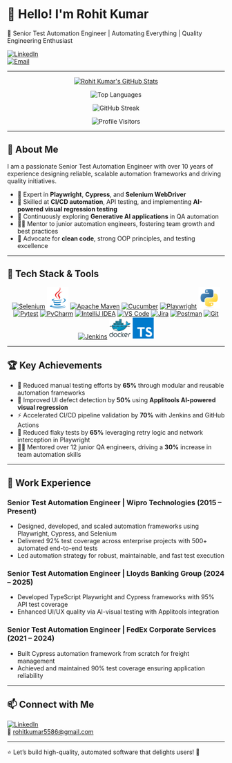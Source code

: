 # 👋 Hello! I'm Rohit Kumar

🚀 Senior Test Automation Engineer | Automating Everything | Quality Engineering Enthusiast  

[![LinkedIn](https://img.shields.io/badge/LinkedIn-Rohit%20Kumar-blue?style=flat-square&logo=linkedin&logoColor=white)](https://www.linkedin.com/in/rohit-kumar-engineer/)  
[![Email](https://img.shields.io/badge/Email-rohitkumar5586@gmail.com-c14438?style=flat-square&logo=gmail&logoColor=white)](mailto:rohitkumar5586@gmail.com)

---

<p align="center">
  <a href="https://github.com/ROHITKUMAR59">
    <img src="https://github-readme-stats.vercel.app/api?username=ROHITKUMAR59&show_icons=true&count_private=true&theme=radical" alt="Rohit Kumar's GitHub Stats" />
  </a>
</p>

<p align="center">
  <img src="https://github-readme-stats.vercel.app/api/top-langs/?username=ROHITKUMAR59&layout=compact&theme=radical" alt="Top Languages" />
</p>

<p align="center">
  <img src="https://github-readme-streak-stats.herokuapp.com/?user=ROHITKUMAR59&theme=radical" alt="GitHub Streak" />
</p>

<p align="center">
  <img src="https://visitor-badge.laobi.icu/badge?page_id=ROHITKUMAR59" alt="Profile Visitors" />
</p>

---

## 💼 About Me

I am a passionate Senior Test Automation Engineer with over 10 years of experience designing reliable, scalable automation frameworks and driving quality initiatives.

- 🎯 Expert in **Playwright**, **Cypress**, and **Selenium WebDriver**  
- 🤖 Skilled at **CI/CD automation**, API testing, and implementing **AI-powered visual regression testing**  
- 🌱 Continuously exploring **Generative AI applications** in QA automation  
- 🧑‍🏫 Mentor to junior automation engineers, fostering team growth and best practices  
- 💎 Advocate for **clean code**, strong OOP principles, and testing excellence  

---

## 🔧 Tech Stack & Tools

<p align="center">
  <a href="https://www.selenium.dev" target="_blank" rel="noopener"><img src="https://avatars.githubusercontent.com/u/983927?s=200&v=4" alt="Selenium" width="50" height="50" /></a>
  <a href="https://www.java.com" target="_blank" rel="noopener"><img src="https://raw.githubusercontent.com/devicons/devicon/master/icons/java/java-original.svg" alt="Java" width="50" height="50" /></a>
  <a href="https://maven.apache.org/" target="_blank" rel="noopener"><img src="https://upload.wikimedia.org/wikipedia/commons/5/52/Apache_Maven_logo.svg" alt="Apache Maven" width="80" height="40" /></a>
  <a href="https://cucumber.io/" target="_blank" rel="noopener"><img src="https://cdn.worldvectorlogo.com/logos/cucumber.svg" alt="Cucumber" width="50" height="50" /></a>
  <a href="https://playwright.dev/" target="_blank" rel="noopener"><img src="https://playwright.dev/img/playwright-logo.svg" alt="Playwright" width="50" height="50" /></a>
  <a href="https://www.python.org/" target="_blank" rel="noopener"><img src="https://raw.githubusercontent.com/devicons/devicon/master/icons/python/python-original.svg" alt="Python" width="50" height="50" /></a>
  <a href="https://docs.pytest.org/" target="_blank" rel="noopener"><img src="https://docs.pytest.org/en/7.1.x/_static/pytest_logo_curves.svg" alt="Pytest" width="50" height="50" /></a>
  <a href="https://www.jetbrains.com/pycharm/" target="_blank" rel="noopener"><img src="https://cdn.worldvectorlogo.com/logos/pycharm-1.svg" alt="PyCharm" width="100" height="50" /></a>
  <a href="https://www.jetbrains.com/idea/" target="_blank" rel="noopener"><img src="https://upload.wikimedia.org/wikipedia/commons/9/9c/IntelliJ_IDEA_Icon.svg" alt="IntelliJ IDEA" width="50" height="50" /></a>
  <a href="https://code.visualstudio.com/" target="_blank" rel="noopener"><img src="https://upload.wikimedia.org/wikipedia/commons/thumb/9/9a/Visual_Studio_Code_1.35_icon.svg/768px-Visual_Studio_Code_1.35_icon.svg.png" alt="VS Code" width="50" height="50" /></a>
  <a href="https://www.atlassian.com/software/jira" target="_blank" rel="noopener"><img src="https://cdn.worldvectorlogo.com/logos/jira-3.svg" alt="Jira" width="50" height="50" /></a>
  <a href="https://postman.com" target="_blank" rel="noopener"><img src="https://www.vectorlogo.zone/logos/getpostman/getpostman-icon.svg" alt="Postman" width="50" height="50" /></a>
  <a href="https://git-scm.com/" target="_blank" rel="noopener"><img src="https://www.vectorlogo.zone/logos/git-scm/git-scm-icon.svg" alt="Git" width="50" height="50" /></a>
  <a href="https://www.jenkins.io" target="_blank" rel="noopener"><img src="https://www.vectorlogo.zone/logos/jenkins/jenkins-icon.svg" alt="Jenkins" width="50" height="50" /></a>
  <a href="https://www.docker.com/" target="_blank" rel="noopener"><img src="https://raw.githubusercontent.com/devicons/devicon/master/icons/docker/docker-original-wordmark.svg" alt="Docker" width="50" height="50" /></a>
  <a href="https://www.typescriptlang.org/" target="_blank" rel="noopener"><img src="https://raw.githubusercontent.com/devicons/devicon/master/icons/typescript/typescript-original.svg" alt="TypeScript" width="50" height="50" /></a>
</p>

---

## 🏆 Key Achievements

- 🚀 Reduced manual testing efforts by **65%** through modular and reusable automation frameworks  
- 🤖 Improved UI defect detection by **50%** using **Applitools AI-powered visual regression**  
- ⚡ Accelerated CI/CD pipeline validation by **70%** with Jenkins and GitHub Actions  
- 🎯 Reduced flaky tests by **65%** leveraging retry logic and network interception in Playwright  
- 👩‍🏫 Mentored over 12 junior QA engineers, driving a **30%** increase in team automation skills  

---

## 💼 Work Experience

### Senior Test Automation Engineer | Wipro Technologies (2015 – Present)  
- Designed, developed, and scaled automation frameworks using Playwright, Cypress, and Selenium  
- Delivered 92% test coverage across enterprise projects with 500+ automated end-to-end tests  
- Led automation strategy for robust, maintainable, and fast test execution  

### Senior Test Automation Engineer | Lloyds Banking Group (2024 – 2025)  
- Developed TypeScript Playwright and Cypress frameworks with 95% API test coverage  
- Enhanced UI/UX quality via AI-visual testing with Applitools integration  

### Senior Test Automation Engineer | FedEx Corporate Services (2021 – 2024)  
- Built Cypress automation framework from scratch for freight management  
- Achieved and maintained 90% test coverage ensuring application reliability  

---

## 📫 Connect with Me

[![LinkedIn](https://img.shields.io/badge/LinkedIn-Rohit%20Kumar-blue?style=flat-square&logo=linkedin&logoColor=white)](https://www.linkedin.com/in/rohit-kumar-engineer/)  
📧 [rohitkumar5586@gmail.com](mailto:rohitkumar5586@gmail.com)  

---

⭐️ Let’s build high-quality, automated software that delights users! 🚀
